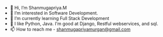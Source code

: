 - 👋 Hi, I’m Shanmugapriya.M
- 👀 I’m interested in Software Development.
- 🌱 I’m currently learning Full Stack Development
- 💞️ I like Python, Java. I'm good at Django, Restful webservices, and sql.
- 📫 How to reach me - shanmugapriyamurgan@gmail.com

<!---
MShanmugapriyaa/MShanmugapriyaa is a ✨ special ✨ repository because its `README.md` (this file) appears on your GitHub profile.
You can click the Preview link to take a look at your changes.
--->
